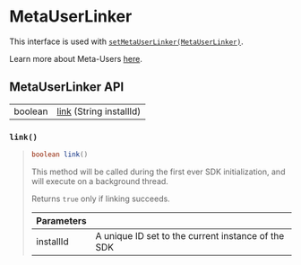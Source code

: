 # MetaUserLinker

This interface is used with [`setMetaUserLinker(MetaUserLinker)`](sdkconfig/sdkconfig-builder.md#setmetauserlinker).

Learn more about Meta-Users [here](../../appendix/meta-users.md).

## MetaUserLinker API

|  |  |
| :--- | :--- |
| boolean | [link](metauserlinker.md#link) \(String installId\) |



### `link()`

> ```java
> boolean link()
> ```
>
> This method will be called during the first ever SDK initialization, and will execute on a background thread.
>
> Returns `true` only if linking succeeds.
>
> | Parameters |  |
> | :--- | :--- |
> | installId | A unique ID set to the current instance of the SDK |

